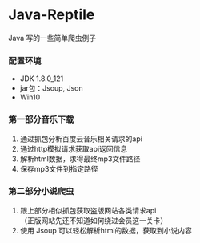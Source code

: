 # Java-Reptile
Java 写的一些简单爬虫例子

### 配置环境
- JDK 1.8.0_121
- jar包：Jsoup, Json
- Win10


### 第一部分音乐下载
1. 通过抓包分析百度云音乐相关请求的api<br>
2. 通过http模拟请求获取api返回信息<br>
3. 解析html数据，求得最终mp3文件路径
4. 保存mp3文件到指定路径

### 第二部分小说爬虫
1. 跟上部分相似抓包获取盗版网站各类请求api<br>
   （正版网站先还不知道如何绕过会员这一关卡）
2. 使用 Jsoup 可以轻松解析html的数据，获取到小说内容
